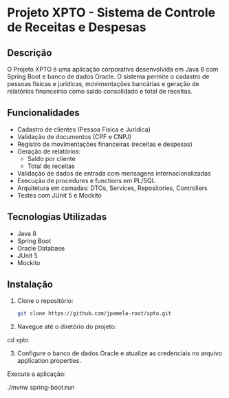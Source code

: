 # Projeto XPTO - Sistema de Controle de Receitas e Despesas

## Descrição

O Projeto XPTO é uma aplicação corporativa desenvolvida em Java 8 com Spring Boot e banco de dados Oracle. 
O sistema permite o cadastro de pessoas físicas e jurídicas, movimentações bancárias e geração de relatórios financeiros como saldo consolidado e total de receitas.

## Funcionalidades

- Cadastro de clientes (Pessoa Física e Jurídica)
- Validação de documentos (CPF e CNPJ)
- Registro de movimentações financeiras (receitas e despesas)
- Geração de relatórios:
  - Saldo por cliente
  - Total de receitas
- Validação de dados de entrada com mensagens internacionalizadas
- Execução de procedures e functions em PL/SQL
- Arquitetura em camadas: DTOs, Services, Repositories, Controllers
- Testes com JUnit 5 e Mockito

## Tecnologias Utilizadas

- Java 8
- Spring Boot
- Oracle Database
- JUnit 5
- Mockito

## Instalação

1. Clone o repositório:
   ```bash
   git clone https://github.com/jpamela-root/xpto.git

2. Navegue até o diretório do projeto:
 
 cd xpto

3. Configure o banco de dados Oracle e atualize as credenciais no arquivo application.properties.

Execute a aplicação:

./mvnw spring-boot:run


